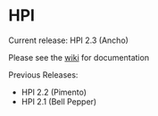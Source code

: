 HPI
===

Current release: HPI 2.3 (Ancho)

Please see the <a href='https://github.com/tsgrp/hpi/wiki'>wiki</a> for documentation

Previous Releases:

- HPI 2.2 (Pimento)
- HPI 2.1 (Bell Pepper)
